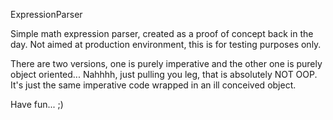 ExpressionParser

Simple math expression parser, created as a proof of concept back in the day.
Not aimed at production environment, this is for testing purposes only.

There are two versions, one is purely imperative and the other one is purely object oriented...
Nahhhh, just pulling you leg, that is absolutely NOT OOP. It's just the same imperative code wrapped in an ill conceived object.

Have fun... ;)
